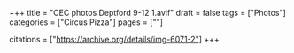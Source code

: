 +++
title = "CEC photos Deptford 9-12 1.avif"
draft = false
tags = ["Photos"]
categories = ["Circus Pizza"]
pages = [""]

citations = ["https://archive.org/details/img-6071-2"]
+++
